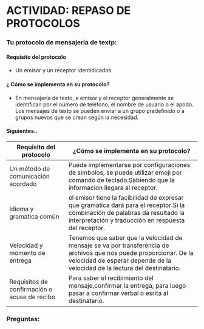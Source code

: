 # ACTIVIDAD: REPASO DE PROTOCOLOS

### Tu protocolo de mensajería de textp:

#### Requisito del protocolo 
- Un emisor y un receptor identidicados
#### ¿ Cómo se implementa en su protocolo? 
- En mensajería de texto, e emisor y el receptor generalmente se identifican por el número de teléfono, el nombre de usuario o el apodo. Los mensajes de texto se pueden enviar a un grupo predefinido o a grupos nuevos que se crean según la necesidad.

#### Siguientes..

|Requisito del protocolo|¿Cómo se implementa en su protocolo?|
|----------------------|------------------------------------|
|Un método de comunicación acordado| Puede implementarse por configuraciones de simbolos, se puede utilizar emoji por comando de teclado.Sabiendo que la informacion llegara al receptor.|
|Idioma y gramatica común|el emisor tiene la facibilidad de expresar que gramatica dará para el receptor.Si la combinación de palabras da resultado la interpretación y traducción en respuesta del receptor.|
|Velocidad y momento de entrega|Tenemos que saber que la velocidad de mensaje se va por transferencia de archivos que nos puede proporcionar. De la velocidad de esperar depende de la velocidad de la lectura del destinatario.   |
|Requisitos de confirmación o acuse de recibo|Para saber el recibimiento del mensaje,confirmar la entrega, para luego pasar a confirmar verbal o esrita al destinatario.|

### Preguntas: 
